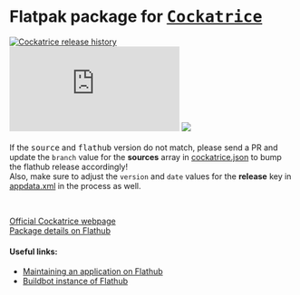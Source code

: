 # Flatpak package for [<kbd>Cockatrice</kbd>](https://cockatrice.github.io/)

[![Cockatrice release history](https://img.shields.io/github/release/cockatrice/cockatrice.svg?label=latest%20source%20package&colorB=4ac41d)](https://github.com/cockatrice/cockatrice/releases/latest)<br>
[![](https://img.shields.io/badge/dynamic/json.svg?label=latest%20flathub%20package&colorB=4ac41d&query=$.modules[:2].sources[:1].branch&uri=https%3A%2F%2Fraw.githubusercontent.com%2Fflathub%2Fio.github.Cockatrice.cockatrice%2Fmaster%2Fio.github.Cockatrice.cockatrice.json)](https://github.com/flathub/io.github.Cockatrice.cockatrice/blob/master/io.github.Cockatrice.cockatrice.json#L49) [![](https://img.shields.io/badge/dynamic/xml.svg?label=version%20in%20appdata.xml&url=https%3A%2F%2Fraw.githubusercontent.com%2Fflathub%2Fio.github.Cockatrice.cockatrice%2Fmaster%2Fio.github.Cockatrice.appdata.xml&query=string(%2F%2Freleases%2Frelease%2F%40version)&colorB=4ac41d)](https://github.com/flathub/io.github.Cockatrice.cockatrice/blob/master/io.github.Cockatrice.appdata.xml#L19)<br>
<br>
If the <kbd>source</kbd> and <kbd>flathub</kbd> version do not match, please send a PR and update the `branch` value for the **sources** array in [cockatrice.json](https://github.com/flathub/io.github.Cockatrice.cockatrice/blob/master/io.github.Cockatrice.cockatrice.json#L49) to bump the flathub release accordingly!<br>
Also, make sure to adjust the `version` and `date` values for the **release** key in [appdata.xml](https://github.com/flathub/io.github.Cockatrice.cockatrice/blob/master/io.github.Cockatrice.appdata.xml#L19) in the process as well.

<br>

[Official Cockatrice webpage](https://cockatrice.github.io/)<br>
[Package details on Flathub](https://flathub.org/apps/details/io.github.Cockatrice.cockatrice)


#### Useful links:

 - [Maintaining an application on Flathub](https://github.com/flathub/flathub/wiki/Maintaining-an-application-on-flathub)
 - [Buildbot instance of Flathub](https://flathub.org/builds)
